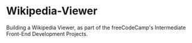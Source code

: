 # Wikipedia-Viewer
Building a Wikipedia Viewer, as part of the freeCodeCamp's Intermediate Front-End Development Projects. 
